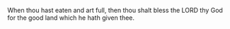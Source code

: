 When thou hast eaten and art full, then thou shalt bless the LORD thy God for the good land which he hath given thee.
